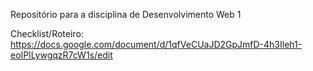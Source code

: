 Repositório para a disciplina de Desenvolvimento Web 1

Checklist/Roteiro: https://docs.google.com/document/d/1qfVeCUaJD2GpJmfD-4h3Ileh1-eoIPlLywgqzR7cW1s/edit

